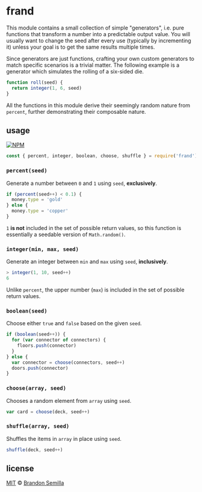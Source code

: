# frand
This module contains a small collection of simple "generators", i.e. pure functions that transform a number into a predictable output value. You will usually want to change the seed after every use (typically by incrementing it) unless your goal is to get the same results multiple times.

Since generators are just functions, crafting your own custom generators to match specific scenarios is a trivial matter. The following example is a generator which simulates the rolling of a six-sided die.
```js
function roll(seed) {
  return integer(1, 6, seed)
}
```
All the functions in this module derive their seemingly random nature from `percent`, further demonstrating their composable nature.

## usage
[![NPM](https://nodei.co/npm/frand.png?mini)](https://www.npmjs.com/package/frand)
```js
const { percent, integer, boolean, choose, shuffle } = require('frand')
```

### `percent(seed)`
Generate a number between `0` and `1` using `seed`, **exclusively**.
```js
if (percent(seed++) < 0.1) {
  money.type = 'gold'
} else {
  money.type = 'copper'
}
```
`1` **is not** included in the set of possible return values, so this function is essentially a seedable version of `Math.random()`.

### `integer(min, max, seed)`
Generate an integer between `min` and `max` using `seed`, **inclusively**.
```js
> integer(1, 10, seed++)
6
```
Unlike `percent`, the upper number (`max`) is included in the set of possible return values.

### `boolean(seed)`
Choose either `true` and `false` based on the given `seed`.
```js
if (boolean(seed++)) {
  for (var connector of connectors) {
    floors.push(connector)
  }
} else {
  var connector = choose(connectors, seed++)
  doors.push(connector)
}
```

### `choose(array, seed)`
Chooses a random element from `array` using `seed`.
```js
var card = choose(deck, seed++)
```

### `shuffle(array, seed)`
Shuffles the items in `array` in place using `seed`.
```js
shuffle(deck, seed++)
```

## license
[MIT](https://opensource.org/licenses/MIT) © [Brandon Semilla](https://git.io/semibran)
